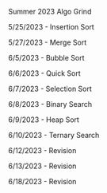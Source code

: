 Summer 2023 Algo Grind

5/25/2023 - Insertion Sort

5/27/2023 - Merge Sort

6/5/2023 - Bubble Sort

6/6/2023 - Quick Sort

6/7/2023 -  Selection Sort

6/8/2023 - Binary Search

6/9/2023 -  Heap Sort

6/10/2023 -  Ternary Search

6/12/2023 - Revision 

6/13/2023 - Revision 

6/18/2023 - Revision 

